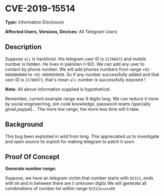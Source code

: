 # CVE-2019-15514
**Type:** Information Disclosure

**Affected Users, Versions, Devices:** All Telegram Users

## Description
Suppose `ali` is hacktivist. His telegram user ID is `21788973` and mobile number is hidden. He lives in pakistan (+92).
We can add any user to contact by phone number. We will add phones numbers from range `+92-0000000000` to `+92-9999999999`.
So if any number successfully added and that user ID is `21788973`, that's mean `ali` number is successfully exposed !

**Note:** All above information supplied is hypothetical.

Remember, current example range was 9 digits long. We can reduce it more by social engineerring, sim code knowledge, password resets (specially gmail,paypal)...
The more low range, the more less time will it take.

## Background
This bug been exploited in wild from long. This appreciated us to investigate and open source its exploit for making telegram to patch it soon. 

## Proof Of Concept
**Generate number range:**

Suppose, we have an telegram victim that number starts with `92313`, ends with `89` and in between there are `5` unknown digits 
We will generate all comibnations of number list within range `92313xxxxx89`
